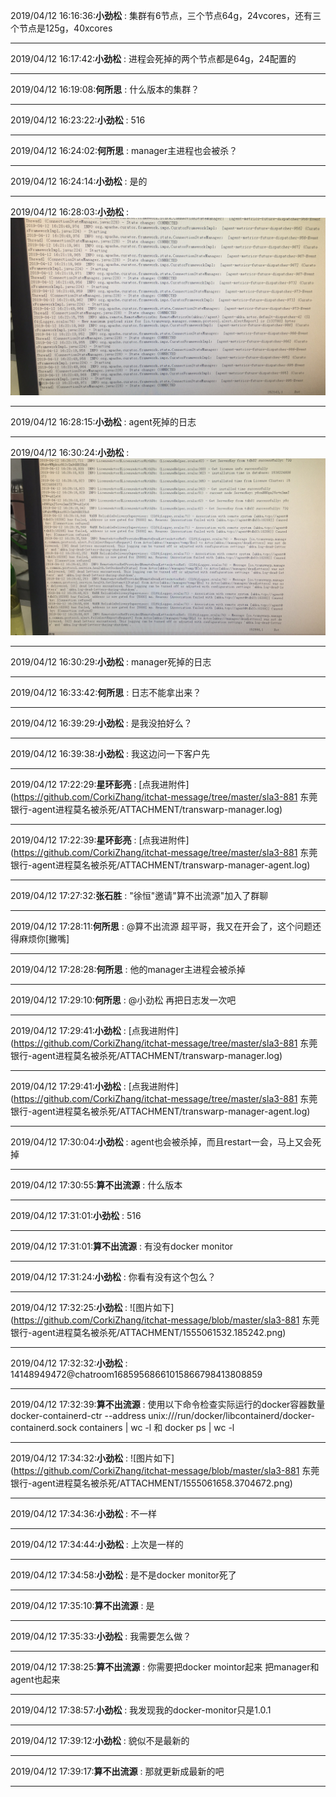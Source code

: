 2019/04/12 16:16:36:**小劲松** : 集群有6节点，三个节点64g，24vcores，还有三个节点是125g，40xcores
*************************************************************************************
2019/04/12 16:17:42:**小劲松** : 进程会死掉的两个节点都是64g，24配置的
*************************************************************************************
2019/04/12 16:19:08:**何所思** : 什么版本的集群？
*************************************************************************************
2019/04/12 16:23:22:**小劲松** : 516
*************************************************************************************
2019/04/12 16:24:02:**何所思** : manager主进程也会被杀？
*************************************************************************************
2019/04/12 16:24:14:**小劲松** : 是的
*************************************************************************************
2019/04/12 16:28:03:**小劲松** : ![图片如下](ATTACHMENT/1555057669.811179.png)
*******************************************************************************
2019/04/12 16:28:15:**小劲松** : agent死掉的日志
*************************************************************************************
2019/04/12 16:30:24:**小劲松** : ![图片如下](ATTACHMENT/1555057810.7001078.png)
*******************************************************************************
2019/04/12 16:30:29:**小劲松** : manager死掉的日志
*************************************************************************************
2019/04/12 16:33:42:**何所思** : 日志不能拿出来？
*************************************************************************************
2019/04/12 16:39:29:**小劲松** : 是我没拍好么？
*************************************************************************************
2019/04/12 16:39:38:**小劲松** : 我这边问一下客户先
*************************************************************************************
2019/04/12 17:22:29:**星环彭亮** : [点我进附件](https://github.com/CorkiZhang/itchat-message/tree/master/sla3-881 东莞银行-agent进程莫名被杀死/ATTACHMENT/transwarp-manager.log)
*******************************************************************************
2019/04/12 17:22:39:**星环彭亮** : [点我进附件](https://github.com/CorkiZhang/itchat-message/tree/master/sla3-881 东莞银行-agent进程莫名被杀死/ATTACHMENT/transwarp-manager-agent.log)
*******************************************************************************
2019/04/12 17:27:32:**张石胜** : "徐恒"邀请"算不出流源"加入了群聊
*************************************************************************************
2019/04/12 17:28:11:**何所思** : @算不出流源 超平哥，我又在开会了，这个问题还得麻烦你[撇嘴]
*************************************************************************************
2019/04/12 17:28:28:**何所思** : 他的manager主进程会被杀掉
*************************************************************************************
2019/04/12 17:29:10:**何所思** : @小劲松 再把日志发一次吧
*************************************************************************************
2019/04/12 17:29:41:**小劲松** : [点我进附件](https://github.com/CorkiZhang/itchat-message/tree/master/sla3-881 东莞银行-agent进程莫名被杀死/ATTACHMENT/transwarp-manager.log)
*******************************************************************************
2019/04/12 17:29:41:**小劲松** : [点我进附件](https://github.com/CorkiZhang/itchat-message/tree/master/sla3-881 东莞银行-agent进程莫名被杀死/ATTACHMENT/transwarp-manager-agent.log)
*******************************************************************************
2019/04/12 17:30:04:**小劲松** : agent也会被杀掉，而且restart一会，马上又会死掉
*************************************************************************************
2019/04/12 17:30:55:**算不出流源** : 什么版本
*************************************************************************************
2019/04/12 17:31:01:**小劲松** : 516
*************************************************************************************
2019/04/12 17:31:01:**算不出流源** : 有没有docker  monitor
*************************************************************************************
2019/04/12 17:31:24:**小劲松** : 你看有没有这个包么？
*************************************************************************************
2019/04/12 17:32:25:**小劲松** : ![图片如下](https://github.com/CorkiZhang/itchat-message/blob/master/sla3-881 东莞银行-agent进程莫名被杀死/ATTACHMENT/1555061532.185242.png)
*******************************************************************************
2019/04/12 17:32:32:**小劲松** : <sysmsg type="revokemsg"><revokemsg><session>14148949472@chatroom</session><oldmsgid>1685956866</oldmsgid><msgid>1015866798413808859</msgid><replacemsg><![CDATA["星环彭亮" 撤回了一条消息]]></replacemsg></revokemsg></sysmsg>
*************************************************************************************
2019/04/12 17:32:39:**算不出流源** : 使用以下命令检查实际运行的docker容器数量
docker-containerd-ctr --address unix:///run/docker/libcontainerd/docker-containerd.sock containers | wc -l 和 docker ps | wc -l
*************************************************************************************
2019/04/12 17:34:32:**小劲松** : ![图片如下](https://github.com/CorkiZhang/itchat-message/blob/master/sla3-881 东莞银行-agent进程莫名被杀死/ATTACHMENT/1555061658.3704672.png)
*******************************************************************************
2019/04/12 17:34:36:**小劲松** : 不一样
*************************************************************************************
2019/04/12 17:34:44:**小劲松** : 上次是一样的
*************************************************************************************
2019/04/12 17:34:58:**小劲松** : 是不是docker monitor死了
*************************************************************************************
2019/04/12 17:35:10:**算不出流源** : 是
*************************************************************************************
2019/04/12 17:35:33:**小劲松** : 我需要怎么做？
*************************************************************************************
2019/04/12 17:38:25:**算不出流源** : 你需要把docker mointor起来  把manager和agent也起来
*************************************************************************************
2019/04/12 17:38:57:**小劲松** : 我发现我的docker-monitor只是1.0.1
*************************************************************************************
2019/04/12 17:39:12:**小劲松** : 貌似不是最新的
*************************************************************************************
2019/04/12 17:39:17:**算不出流源** : 那就更新成最新的吧
*************************************************************************************
